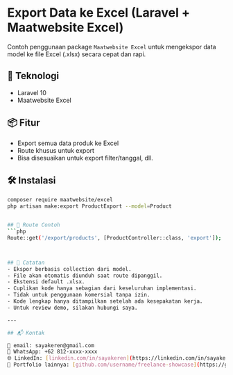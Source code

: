 # Export Data ke Excel (Laravel + Maatwebsite Excel)

Contoh penggunaan package `Maatwebsite Excel` untuk mengekspor data model ke file Excel (.xlsx) secara cepat dan rapi.

## 🔧 Teknologi

- Laravel 10
- Maatwebsite Excel

## 📦 Fitur

- Export semua data produk ke Excel
- Route khusus untuk export
- Bisa disesuaikan untuk export filter/tanggal, dll.

## 🛠️ Instalasi

````bash
composer require maatwebsite/excel
php artisan make:export ProductExport --model=Product


## 🚀 Route Contoh
```php
Route::get('/export/products', [ProductController::class, 'export']);



## 📝 Catatan
- Ekspor berbasis collection dari model.
- File akan otomatis diunduh saat route dipanggil.
- Ekstensi default .xlsx.
- Cuplikan kode hanya sebagian dari keseluruhan implementasi.
- Tidak untuk penggunaan komersial tanpa izin.
- Kode lengkap hanya ditampilkan setelah ada kesepakatan kerja.
- Untuk review demo, silakan hubungi saya.

---

## 📬 Kontak

📧 email: sayakeren@gmail.com
📱 WhatsApp: +62 812-xxxx-xxxx
🌐 LinkedIn: [linkedin.com/in/sayakeren](https://linkedin.com/in/sayakeren)
📂 Portfolio lainnya: [github.com/username/freelance-showcase](https://github.com/username/freelance-showcase)
````
